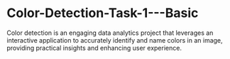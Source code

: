 # Color-Detection-Task-1---Basic
Color detection is an engaging data analytics project that leverages an interactive application to accurately identify and name colors in an image, providing practical insights and enhancing user experience.
